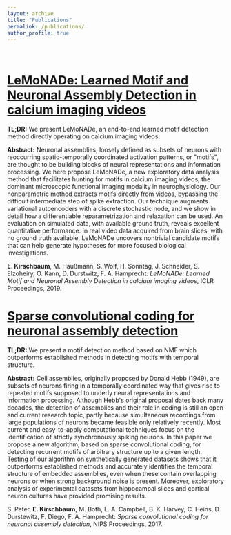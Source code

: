 ```yaml
---
layout: archive
title: "Publications"
permalink: /publications/
author_profile: true
---
```


  
  
&nbsp;


[LeMoNADe: Learned Motif and Neuronal Assembly Detection in calcium imaging videos](https://openreview.net/forum?id=SkloDjAqYm)
===

__TL;DR:__ We present LeMoNADe, an end-to-end learned motif detection method directly operating on calcium imaging videos.

__Abstract:__ Neuronal assemblies, loosely defined as subsets of neurons with reoccurring spatio-temporally coordinated activation patterns, or "motifs", are thought to be building blocks of neural representations and information processing. We here propose LeMoNADe, a new exploratory data analysis method that facilitates hunting for motifs in calcium imaging videos, the dominant microscopic functional imaging modality in neurophysiology. Our nonparametric method extracts motifs directly from videos, bypassing the difficult intermediate step of spike extraction. Our technique augments variational autoencoders with a discrete stochastic node, and we show in detail how a differentiable reparametrization and relaxation can be used. An evaluation on simulated data, with available ground truth, reveals excellent quantitative performance. In real video data acquired from brain slices, with no ground truth available, LeMoNADe uncovers nontrivial candidate motifs that can help generate hypotheses for more focused biological investigations.

__E. Kirschbaum__, M. Haußmann, S. Wolf, H. Sonntag, J. Schneider, S. Elzoheiry, O. Kann, D. Durstwitz, F. A. Hamprecht: _LeMoNADe: Learned Motif and Neuronal Assembly Detection in calcium imaging videos_, ICLR Proceedings, 2019.


[Sparse convolutional coding for neuronal assembly detection](https://papers.nips.cc/paper/6958-sparse-convolutional-coding-for-neuronal-assembly-detection)
===

__TL;DR:__ We present a motif detection method based on NMF which outperforms established methods in detecting motifs with temporal structure.

__Abstract:__ Cell assemblies, originally proposed by Donald Hebb (1949), are subsets of neurons firing in a temporally coordinated way that gives rise to repeated motifs supposed to underly neural representations and information processing. Although Hebb's original proposal dates back many decades, the detection of assemblies and their role in coding is still an open and current research topic, partly because simultaneous recordings from large populations of neurons became feasible only relatively recently. Most current and easy-to-apply computational techniques focus on the identification of strictly synchronously spiking neurons. In this paper we propose a new algorithm, based on sparse convolutional coding, for detecting recurrent motifs of arbitrary structure up to a given length. Testing of our algorithm on synthetically generated datasets shows that it outperforms established methods and accurately identifies the temporal structure of embedded assemblies, even when these contain overlapping neurons or when strong background noise is present. Moreover, exploratory analysis of experimental datasets from hippocampal slices and cortical neuron cultures have provided promising results.

S. Peter, __E. Kirschbaum__, M. Both, L. A. Campbell, B. K. Harvey, C. Heins, D. Durstewitz, F. Diego, F. A. Hamprecht: _Sparse convolutional coding for neuronal assembly detection_, NIPS Proceedings, 2017.
